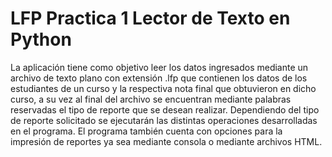 # LFP Practica 1 Lector de Texto en Python

  La aplicación tiene como objetivo leer los datos ingresados mediante un archivo de texto 
  plano con extensión .lfp que contienen los datos de los estudiantes de un curso y la respectiva 
  nota final que obtuvieron en dicho curso, a su vez al final del archivo se encuentran mediante 
  palabras reservadas el tipo de reporte que se desean realizar. Dependiendo del tipo de 
  reporte solicitado se ejecutarán las distintas operaciones desarrolladas en el programa. El 
  programa también cuenta con opciones para la impresión de reportes ya sea mediante 
  consola o mediante archivos HTML.
